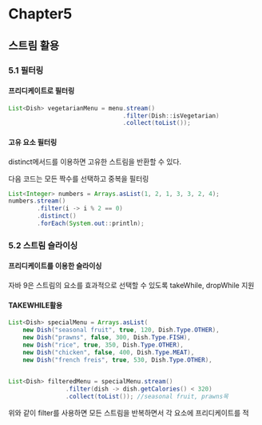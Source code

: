 # Chapter5

## 스트림 활용

### 5.1 필터링

#### 프리디케이트로 필터링

```java
List<Dish> vegetarianMenu = menu.stream()
                                .filter(Dish::isVegetarian)
                                .collect(toList());
```

#### 고유 요소 필터링

distinct메서드를 이용하면 고유한 스트림을 반환할 수 있다.

다음 코드는 모든 짝수를 선택하고 중복을 필터링

```java
List<Integer> numbers = Arrays.asList(1, 2, 1, 3, 3, 2, 4);
numbers.stream()
        .filter(i -> i % 2 == 0)
        .distinct()
        .forEach(System.out::println);
```

### 5.2 스트림 슬라이싱

#### 프리디케이트를 이용한 슬라이싱

자바 9은 스트림의 요소를 효과적으로 선택할 수 있도록 takeWhile, dropWhile 지원

#### TAKEWHILE활용

```java
List<Dish> specialMenu = Arrays.asList(
    new Dish("seasonal fruit", true, 120, Dish.Type.OTHER),
    new Dish("prawns", false, 300, Dish.Type.FISH),
    new Dish("rice", true, 350, Dish.Type.OTHER),
    new Dish("chicken", false, 400, Dish.Type.MEAT),
    new Dish("french freis", true, 530, Dish.Type.OTHER),
    
```

```java
List<Dish> filteredMenu = specialMenu.stream()
                .filter(dish -> dish.getCalories() < 320)
                .collect(toList()); //seasonal fruit, prawns목
```

위와 같이 filter를 사용하면 모든 스트림을 반복하면서 각 요소에 프리디케이트를 적

